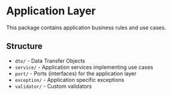 # Application Layer

This package contains application business rules and use cases.

## Structure

- `dto/` - Data Transfer Objects
- `service/` - Application services implementing use cases
- `port/` - Ports (interfaces) for the application layer
- `exception/` - Application specific exceptions
- `validator/` - Custom validators